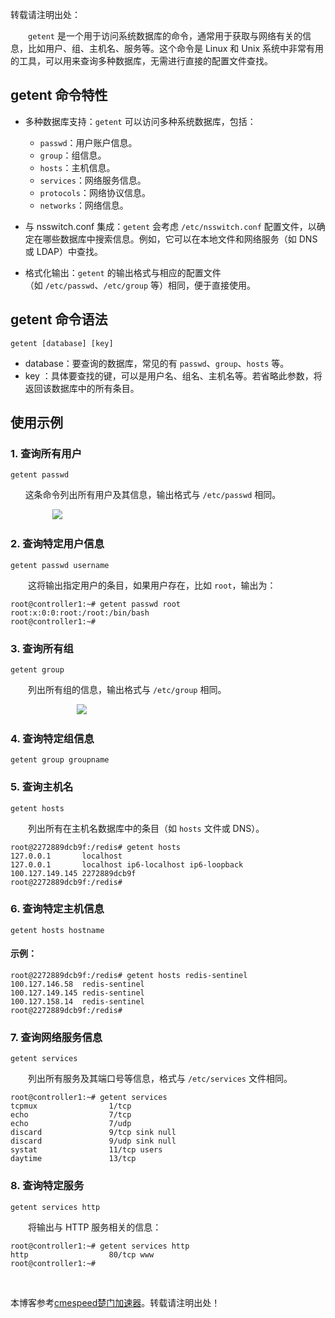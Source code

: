 
转载请注明出处：


　　`getent` 是一个用于访问系统数据库的命令，通常用于获取与网络有关的信息，比如用户、组、主机名、服务等。这个命令是 Linux 和 Unix 系统中非常有用的工具，可以用来查询多种数据库，无需进行直接的配置文件查找。


## getent 命令特性


* 多种数据库支持：`getent` 可以访问多种系统数据库，包括：


	+ `passwd`：用户账户信息。
	+ `group`：组信息。
	+ `hosts`：主机信息。
	+ `services`：网络服务信息。
	+ `protocols`：网络协议信息。
	+ `networks`：网络信息。
* 与 nsswitch.conf 集成：`getent` 会考虑 `/etc/nsswitch.conf` 配置文件，以确定在哪些数据库中搜索信息。例如，它可以在本地文件和网络服务（如 DNS 或 LDAP）中查找。
* 格式化输出：`getent` 的输出格式与相应的配置文件（如 `/etc/passwd`、`/etc/group` 等）相同，便于直接使用。


## getent 命令语法




```
getent [database] [key]
```


* database：要查询的数据库，常见的有 `passwd`、`group`、`hosts` 等。
* key ：具体要查找的键，可以是用户名、组名、主机名等。若省略此参数，将返回该数据库中的所有条目。


## 使用示例


### 1\. 查询所有用户




```
getent passwd
```


      这条命令列出所有用户及其信息，输出格式与 `/etc/passwd` 相同。  


                 ![](https://img2024.cnblogs.com/blog/1110857/202411/1110857-20241126233149417-1204913446.png)


### 2\. 查询特定用户信息




```
getent passwd username
```


　　这将输出指定用户的条目，如果用户存在，比如 `root`，输出为：




```
root@controller1:~# getent passwd root
root:x:0:0:root:/root:/bin/bash
root@controller1:~#
```


### 3\. 查询所有组




```
getent group
```


　　列出所有组的信息，输出格式与 `/etc/group` 相同。


                           ![](https://img2024.cnblogs.com/blog/1110857/202411/1110857-20241126233353887-1766173287.png)


### 4\. 查询特定组信息




```
getent group groupname
```


### 5\. 查询主机名




```
getent hosts
```


　　列出所有在主机名数据库中的条目（如 `hosts` 文件或 DNS）。




```
root@2272889dcb9f:/redis# getent hosts
127.0.0.1       localhost
127.0.0.1       localhost ip6-localhost ip6-loopback
100.127.149.145 2272889dcb9f
root@2272889dcb9f:/redis#
```


### 6\. 查询特定主机信息




```
getent hosts hostname
```


#### 示例：




```
root@2272889dcb9f:/redis# getent hosts redis-sentinel
100.127.146.58  redis-sentinel
100.127.149.145 redis-sentinel
100.127.158.14  redis-sentinel
root@2272889dcb9f:/redis#
```


### 7\. 查询网络服务信息




```
getent services
```


　　列出所有服务及其端口号等信息，格式与 `/etc/services` 文件相同。




```
root@controller1:~# getent services
tcpmux                1/tcp
echo                  7/tcp
echo                  7/udp
discard               9/tcp sink null
discard               9/udp sink null
systat                11/tcp users
daytime               13/tcp
```


### 8\. 查询特定服务




```
getent services http
```


　　将输出与 HTTP 服务相关的信息：




```
root@controller1:~# getent services http
http                  80/tcp www
root@controller1:~#
```


 


 本博客参考[cmespeed楚门加速器](https://77yingba.com)。转载请注明出处！
